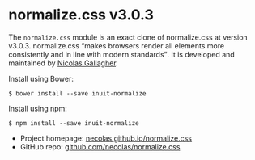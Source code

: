 # normalize.css v3.0.3

The `normalize.css` module is an exact clone of normalize.css at version v3.0.3.
normalize.css <q>makes browsers render all elements more consistently and in
line with modern standards</q>. It is developed and maintained by [Nicolas
Gallagher](https://twitter.com/necolas).

Install using Bower:

    $ bower install --save inuit-normalize

Install using npm:

    $ npm install --save inuit-normalize

* Project homepage: [necolas.github.io/normalize.css](http://necolas.github.io/normalize.css/)
* GitHub repo: [github.com/necolas/normalize.css](https://github.com/necolas/normalize.css/)
